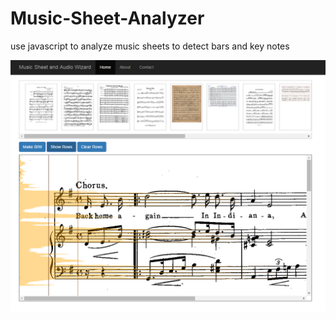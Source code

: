 # Music-Sheet-Analyzer

use javascript to analyze music sheets to detect bars and key notes

![screen shoot](https://github.com/yardimli/Music-Sheet-Analyzer/blob/master/2015-04-17_135402.png)
